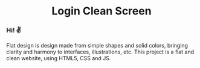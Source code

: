<h1 align="center">Login Clean Screen</h1>

### Hi! ✌

Flat design is design made from simple shapes and solid colors, bringing clarity and harmony to interfaces, illustrations, etc. This project is a flat and clean website, using HTML5, CSS and JS.
